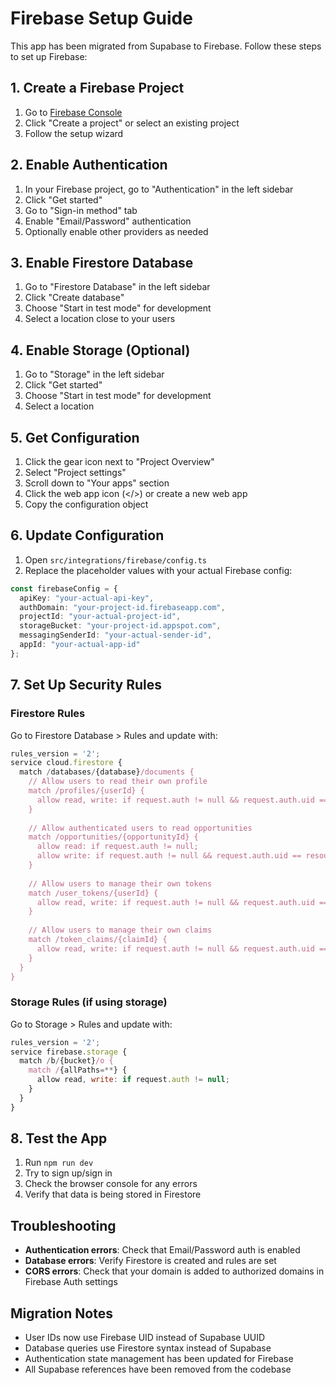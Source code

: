 # Firebase Setup Guide

This app has been migrated from Supabase to Firebase. Follow these steps to set up Firebase:

## 1. Create a Firebase Project

1. Go to [Firebase Console](https://console.firebase.google.com/)
2. Click "Create a project" or select an existing project
3. Follow the setup wizard

## 2. Enable Authentication

1. In your Firebase project, go to "Authentication" in the left sidebar
2. Click "Get started"
3. Go to "Sign-in method" tab
4. Enable "Email/Password" authentication
5. Optionally enable other providers as needed

## 3. Enable Firestore Database

1. Go to "Firestore Database" in the left sidebar
2. Click "Create database"
3. Choose "Start in test mode" for development
4. Select a location close to your users

## 4. Enable Storage (Optional)

1. Go to "Storage" in the left sidebar
2. Click "Get started"
3. Choose "Start in test mode" for development
4. Select a location

## 5. Get Configuration

1. Click the gear icon next to "Project Overview"
2. Select "Project settings"
3. Scroll down to "Your apps" section
4. Click the web app icon (</>) or create a new web app
5. Copy the configuration object

## 6. Update Configuration

1. Open `src/integrations/firebase/config.ts`
2. Replace the placeholder values with your actual Firebase config:

```typescript
const firebaseConfig = {
  apiKey: "your-actual-api-key",
  authDomain: "your-project-id.firebaseapp.com",
  projectId: "your-actual-project-id",
  storageBucket: "your-project-id.appspot.com",
  messagingSenderId: "your-actual-sender-id",
  appId: "your-actual-app-id"
};
```

## 7. Set Up Security Rules

### Firestore Rules
Go to Firestore Database > Rules and update with:

```javascript
rules_version = '2';
service cloud.firestore {
  match /databases/{database}/documents {
    // Allow users to read their own profile
    match /profiles/{userId} {
      allow read, write: if request.auth != null && request.auth.uid == userId;
    }
    
    // Allow authenticated users to read opportunities
    match /opportunities/{opportunityId} {
      allow read: if request.auth != null;
      allow write: if request.auth != null && request.auth.uid == resource.data.user_id;
    }
    
    // Allow users to manage their own tokens
    match /user_tokens/{userId} {
      allow read, write: if request.auth != null && request.auth.uid == userId;
    }
    
    // Allow users to manage their own claims
    match /token_claims/{claimId} {
      allow read, write: if request.auth != null && request.auth.uid == resource.data.user_id;
    }
  }
}
```

### Storage Rules (if using storage)
Go to Storage > Rules and update with:

```javascript
rules_version = '2';
service firebase.storage {
  match /b/{bucket}/o {
    match /{allPaths=**} {
      allow read, write: if request.auth != null;
    }
  }
}
```

## 8. Test the App

1. Run `npm run dev`
2. Try to sign up/sign in
3. Check the browser console for any errors
4. Verify that data is being stored in Firestore

## Troubleshooting

- **Authentication errors**: Check that Email/Password auth is enabled
- **Database errors**: Verify Firestore is created and rules are set
- **CORS errors**: Check that your domain is added to authorized domains in Firebase Auth settings

## Migration Notes

- User IDs now use Firebase UID instead of Supabase UUID
- Database queries use Firestore syntax instead of Supabase
- Authentication state management has been updated for Firebase
- All Supabase references have been removed from the codebase
